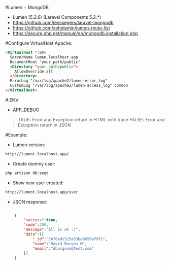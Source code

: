 #Lumen + MongoDB 

- Lumen (5.2.6) (Laravel Components 5.2.*)
- https://github.com/jenssegers/laravel-mongodb
- https://github.com/sohelamin/lumen-route-list
- https://secure.php.net/manual/en/mongodb.installation.php


#Configure VirtualHost Apache:

```html
<VirtualHost *:80>
  ServerName lumen.localhost.app
  DocumentRoot "your_path/public"
  <Directory "your_path/public">
    AllowOverride all
  </Directory>
  ErrorLog "/var/log/apache2/lumen-error_log"
  CustomLog "/var/log/apache2/lumen-access_log" common
</VirtualHost>
```

#.ENV

- APP_DEBUG
> TRUE: Error and Exception return in HTML with trace
> FALSE: Error and Exception return in JSON

#Example:
- Lumen version:
```sh
http://lument.localhost.app/
```
- Create dummy user: 
```sh
php artisan db:seed 
```

- Show new user created: 
```sh
http://lument.localhost.app/user
```
- JSON response:
```json

	{
		"success":true,
		"code":200,
		"message":"All is ok :)",
		"data":[{
			"_id":"56f6edc525a53beb656ef9f1",
			"name":"David Burgos M",
			"email":"dburgosm@test.com"
		}]
	}
```
